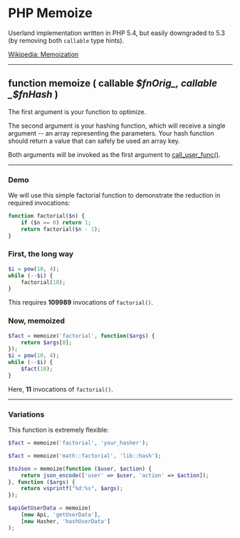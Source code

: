 PHP Memoize
==============

Userland implementation written in PHP 5.4, but easily downgraded to 5.3 (by removing both `callable` type hints).

[Wikipedia: Memoization](http://en.wikipedia.org/wiki/Memoization)

------
function **memoize** ( callable _$fnOrig_, callable _$fnHash_ )
------

The first argument is your function to optimize.

The second argument is your hashing function, which will receive a single argument -- an array representing the parameters. Your hash function should return a value that can safely be used an array key.

Both arguments will be invoked as the first argument to [call_user_func()](http://php.net/manual/en/function.call-user-func.php).

------

### Demo

We will use this simple factorial function to demonstrate the reduction in required invocations:

```php
function factorial($n) {
    if ($n == 0) return 1;
    return factorial($n - 1);
}
```

### First, the long way

```php
$i = pow(10, 4);
while (--$i) {
    factorial(10);
}
```

This requires **109989** invocations of `factorial()`.

### Now, memoized
    
```php
$fact = memoize('factorial', function($args) {
    return $args[0];
});
$i = pow(10, 4);
while (--$i) {
    $fact(10);
}
```

Here, **11** invocations of `factorial()`.

------

### Variations

This function is extremely flexible:

```php
$fact = memoize('factorial', 'your_hasher');
```

```php
$fact = memoize('math::factorial', 'lib::hash');
```

```php
$toJson = memoize(function ($user, $action) {
    return json_encode(['user' => $user, 'action' => $action]);
}, function ($args) {
    return vsprintf("%d:%s", $args);
});
```

```php
$apiGetUserData = memoize(
    [new Api, 'getUserData'],
    [new Hasher, 'hashUserData']
);
```